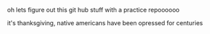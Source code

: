 oh lets figure out this git hub stuff with a practice repoooooo

it's thanksgiving, native americans have been opressed for centuries
